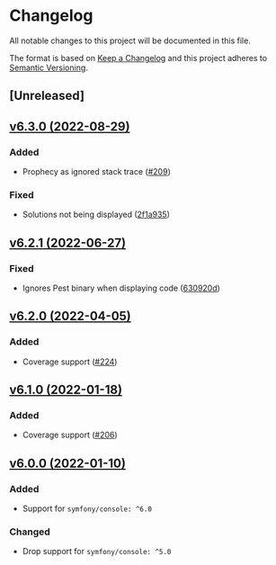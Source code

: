# Changelog
All notable changes to this project will be documented in this file.

The format is based on [Keep a Changelog](http://keepachangelog.com/)
and this project adheres to [Semantic Versioning](http://semver.org/).

## [Unreleased]

## [v6.3.0 (2022-08-29)](https://github.com/nunomaduro/collision/compare/v6.2.1...v6.3.0)
### Added
- Prophecy as ignored stack trace ([#209](https://github.com/nunomaduro/collision/pull/209))

### Fixed
- Solutions not being displayed ([2f1a935](https://github.com/nunomaduro/collision/commit/2f1a9355bd1001de297f16e1f349f5d754ea3d69))

## [v6.2.1 (2022-06-27)](https://github.com/nunomaduro/collision/compare/v6.2.0...v6.2.1)
### Fixed
- Ignores Pest binary when displaying code ([630920d](https://github.com/nunomaduro/collision/commit/630920d20c6233c1f45d281d67a842b52dcd5f29))

## [v6.2.0 (2022-04-05)](https://github.com/nunomaduro/collision/compare/v6.1.0...v6.2.0)
### Added
- Coverage support ([#224](https://github.com/nunomaduro/collision/pull/224))

## [v6.1.0 (2022-01-18)](https://github.com/nunomaduro/collision/compare/v6.0.0...v6.1.0)
### Added
- Coverage support ([#206](https://github.com/nunomaduro/collision/pull/206))

## [v6.0.0 (2022-01-10)](https://github.com/nunomaduro/collision/compare/v5.11.0...v6.0.0)
### Added
- Support for `symfony/console: ^6.0`

### Changed
- Drop support for `symfony/console: ^5.0`
